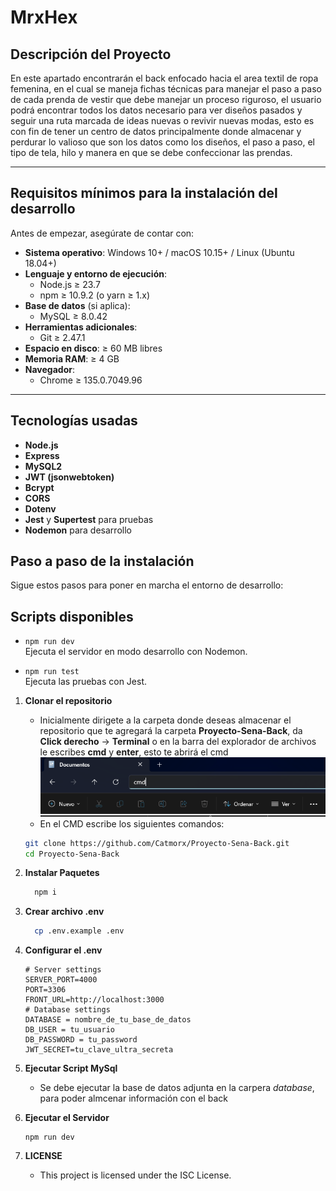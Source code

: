 # MrxHex

## Descripción del Proyecto

En este apartado encontrarán el back enfocado hacia el area textil de ropa femenina, en el cual se maneja fichas técnicas para manejar el paso a paso de cada prenda de vestir que debe manejar un proceso riguroso, el usuario podrá encontrar todos los datos necesario para ver diseños pasados y seguir una ruta marcada de ideas nuevas o revivir nuevas modas, esto es con fin de tener un centro de datos principalmente donde almacenar y perdurar lo valioso que son los datos como los diseños, el paso a paso, el tipo de tela, hilo y manera en que se debe confeccionar las prendas.

---

## Requisitos mínimos para la instalación del desarrollo

Antes de empezar, asegúrate de contar con:

-   **Sistema operativo**: Windows 10+ / macOS 10.15+ / Linux (Ubuntu 18.04+)
-   **Lenguaje y entorno de ejecución**:
    -   Node.js ≥ 23.7
    -   npm ≥ 10.9.2 (o yarn ≥ 1.x)
-   **Base de datos** (si aplica):
    -   MySQL ≥ 8.0.42
-   **Herramientas adicionales**:
    -   Git ≥ 2.47.1
-   **Espacio en disco**: ≥ 60 MB libres
-   **Memoria RAM**: ≥ 4 GB
-   **Navegador**:
    -   Chrome ≥ 135.0.7049.96

---

## Tecnologías usadas

-   **Node.js**
-   **Express**
-   **MySQL2**
-   **JWT (jsonwebtoken)**
-   **Bcrypt**
-   **CORS**
-   **Dotenv**
-   **Jest** y **Supertest** para pruebas
-   **Nodemon** para desarrollo

## Paso a paso de la instalación

Sigue estos pasos para poner en marcha el entorno de desarrollo:

## Scripts disponibles

-   `npm run dev`  
    Ejecuta el servidor en modo desarrollo con Nodemon.

-   `npm run test`  
    Ejecuta las pruebas con Jest.

1. **Clonar el repositorio**
    - Inicialmente dirigete a la carpeta donde deseas almacenar el repositorio que te agregará la carpeta **Proyecto-Sena-Back**, da **Click derecho** -> **Terminal** o en la barra del explorador de archivos le escribes **cmd** y **enter**, esto te abrirá el cmd
      ![barra de tarea](assets/cmd.png)
    - En el CMD escribe los siguientes comandos:
    ```bash
    git clone https://github.com/Catmorx/Proyecto-Sena-Back.git
    cd Proyecto-Sena-Back
    ```
2. **Instalar Paquetes**
    ```bash
      npm i
    ```
3. **Crear archivo .env**
    ```bash
      cp .env.example .env
    ```
4. **Configurar el .env**
      ```
      # Server settings
      SERVER_PORT=4000
      PORT=3306
      FRONT_URL=http://localhost:3000
      # Database settings
      DATABASE = nombre_de_tu_base_de_datos
      DB_USER = tu_usuario
      DB_PASSWORD = tu_password
      JWT_SECRET=tu_clave_ultra_secreta
      ```
5. **Ejecutar Script MySql**

    - Se debe ejecutar la base de datos adjunta en la carpera *database*, para poder almcenar información con el back

6. **Ejecutar el Servidor**
    ```
    npm run dev
    ```
7. **LICENSE**
   - This project is licensed under the ISC License.